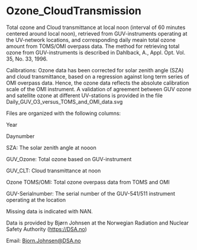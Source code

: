 # Ozone_CloudTransmission
Total ozone and Cloud transmittance at local noon (interval of 60 minutes centered around local noon), retrieved from GUV-instruments operating at the UV-network locations, and corresponding daily meain total ozone amount from TOMS/OMI overpass data.
The method for retrieving total ozone from GUV-instruments is described in Dahlback, A., Appl. Opt. Vol. 35, No. 33, 1996.

Calibrations: Ozone data has been corrected for solar zenith angle (SZA) and cloud transmittance, based on a regression against long term series of OMI overpass data. Hence, the ozone data reflects the absolute calibration scale of the OMI instrument.
A validation of agreement between GUV ozone and satellite ozone at different UV-stations is provided in the file Daily_GUV_O3_versus_TOMS_and_OMI_data.svg

Files are organized with the following columns:

Year

Daynumber

SZA: The solar zenith angle at nooon

GUV_Ozone: Total ozone based on GUV-instrument

GUV_CLT: Cloud transmittance at noon

Ozone TOMS/OMI: Total ozone overpass data from TOMS and OMI

GUV-Serialnumber: The serial number of the GUV-541/511 instrument operating at the location

Missing data is indicated with NAN.

Data is provided by Bjørn Johnsen at the Norwegian Radiation and Nuclear Safety Authority (https://DSA.no)

Email: Bjorn.Johnsen@DSA.no
